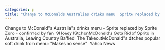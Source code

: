 ```yaml
---
categories: g
title: "Change to McDonalds Australias drinks menu  Sprite replaced by Sprite Zero  confirmed by fan  9Honey Kitchen"
---
```

Change to McDonald"s Australia"s drinks menu - Sprite replaced by Sprite Zero - confirmed by fan&nbsp;&nbsp;9Honey KitchenMcDonald’s Gets Rid of Sprite in Australia, Leaving Country Baffled&nbsp;&nbsp;The TakeoutMcDonald"s ditches popular soft drink from menu: "Makes no sense"&nbsp;&nbsp;Yahoo News 